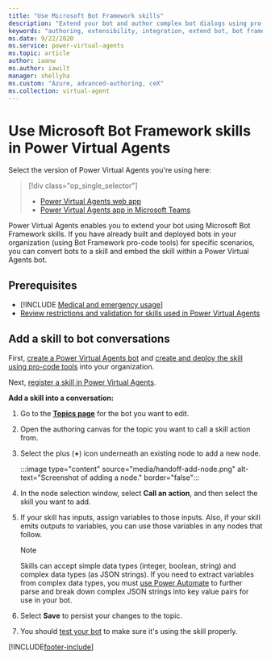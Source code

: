 ```yaml
---
title: "Use Microsoft Bot Framework skills"
description: "Extend your bot and author complex bot dialogs using pro-code tools to build Microsoft Bot Framework skills that enable the bot to book an appointment, send a confirmation email, manage tasks, and more."
keywords: "authoring, extensibility, integration, extend bot, bot framework, skills, custom capabilities, PVA"
ms.date: 9/22/2020
ms.service: power-virtual-agents
ms.topic: article
author: iaanw
ms.author: iawilt
manager: shellyha
ms.custom: "Azure, advanced-authoring, ceX"
ms.collection: virtual-agent
---
```



# Use Microsoft Bot Framework skills in Power Virtual Agents

Select the version of Power Virtual Agents you're using here:

> [!div class="op_single_selector"]
>
> - [Power Virtual Agents web app](advanced-use-skills.md)
> - [Power Virtual Agents app in Microsoft Teams](teams/advanced-use-skills-teams.md)

Power Virtual Agents enables you to extend your bot using Microsoft Bot Framework skills. If you have already built and deployed bots in your organization (using Bot Framework pro-code tools) for specific scenarios, you can convert bots to a skill and embed the skill within a Power Virtual Agents bot.

## Prerequisites

- [!INCLUDE [Medical and emergency usage](includes/pva-usage-limitations.md)]
- [Review restrictions and validation for skills used in Power Virtual Agents](/azure/bot-service/skill-pva)

## Add a skill to bot conversations

First, [create a Power Virtual Agents bot](authoring-first-bot.md) and [create and deploy the skill using pro-code tools](https://go.microsoft.com/fwlink/?linkid=2110533) into your organization.

Next, [register a skill in Power Virtual Agents](configuration-add-skills.md).

**Add a skill into a conversation:**

1. Go to the [**Topics page**](authoring-create-edit-topics.md) for the bot you want to edit.

1. Open the authoring canvas for the topic you want to call a skill action from.

1. Select the plus (**+**) icon underneath an existing node to add a new node.

    :::image type="content" source="media/handoff-add-node.png" alt-text="Screenshot of adding a node." border="false":::

1. In the node selection window, select **Call an action**, and then select the skill you want to add.

1. If your skill has inputs, assign variables to those inputs. Also, if your skill emits outputs to variables, you can use those variables in any nodes that follow.

    >[!NOTE]
    >Skills can accept simple data types (integer, boolean, string) and complex data types (as JSON strings).
    >If you need to extract variables from complex data types, you must [use Power Automate](advanced-flow.md) to further parse and break down complex JSON strings into key value pairs for use in your bot.

1. Select **Save** to persist your changes to the topic.

1. You should [test your bot](authoring-test-bot.md) to make sure it's using the skill properly.

[!INCLUDE[footer-include](includes/footer-banner.md)]
